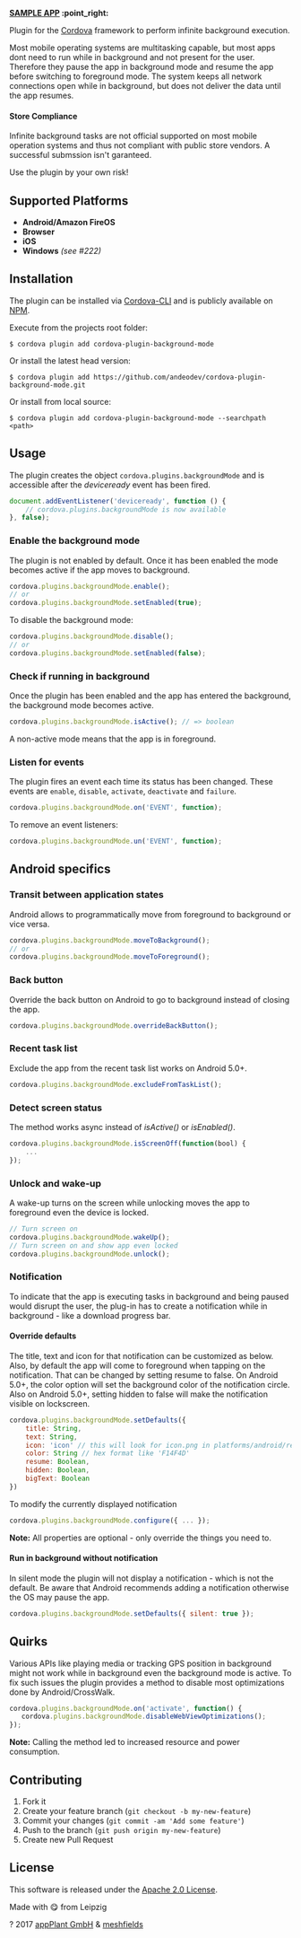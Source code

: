 
<p align="left">
    <b><a href="https://github.com/katzer/cordova-plugin-background-mode/tree/example">SAMPLE APP</a> :point_right:</b>
</p>

Plugin for the [Cordova][cordova] framework to perform infinite background execution.

Most mobile operating systems are multitasking capable, but most apps dont need to run while in background and not present for the user. Therefore they pause the app in background mode and resume the app before switching to foreground mode.
The system keeps all network connections open while in background, but does not deliver the data until the app resumes.

#### Store Compliance
Infinite background tasks are not official supported on most mobile operation systems and thus not compliant with public store vendors. A successful submssion isn't garanteed.

Use the plugin by your own risk!


## Supported Platforms
- __Android/Amazon FireOS__
- __Browser__
- __iOS__
- __Windows__ _(see #222)_


## Installation
The plugin can be installed via [Cordova-CLI][CLI] and is publicly available on [NPM][npm].

Execute from the projects root folder:

    $ cordova plugin add cordova-plugin-background-mode

Or install the latest head version:

    $ cordova plugin add https://github.com/andeodev/cordova-plugin-background-mode.git

Or install from local source:

    $ cordova plugin add cordova-plugin-background-mode --searchpath <path>


## Usage
The plugin creates the object `cordova.plugins.backgroundMode` and is accessible after the *deviceready* event has been fired.

```js
document.addEventListener('deviceready', function () {
    // cordova.plugins.backgroundMode is now available
}, false);
```

### Enable the background mode
The plugin is not enabled by default. Once it has been enabled the mode becomes active if the app moves to background.

```js
cordova.plugins.backgroundMode.enable();
// or
cordova.plugins.backgroundMode.setEnabled(true);
```

To disable the background mode:
```js
cordova.plugins.backgroundMode.disable();
// or
cordova.plugins.backgroundMode.setEnabled(false);
```

### Check if running in background
Once the plugin has been enabled and the app has entered the background, the background mode becomes active.

```js
cordova.plugins.backgroundMode.isActive(); // => boolean
```

A non-active mode means that the app is in foreground.

### Listen for events
The plugin fires an event each time its status has been changed. These events are `enable`, `disable`, `activate`, `deactivate` and `failure`.

```js
cordova.plugins.backgroundMode.on('EVENT', function);
```

To remove an event listeners:
```js
cordova.plugins.backgroundMode.un('EVENT', function);
```


## Android specifics

### Transit between application states
Android allows to programmatically move from foreground to background or vice versa.

```js
cordova.plugins.backgroundMode.moveToBackground();
// or
cordova.plugins.backgroundMode.moveToForeground();
```

### Back button
Override the back button on Android to go to background instead of closing the app.

```js
cordova.plugins.backgroundMode.overrideBackButton();
```

### Recent task list
Exclude the app from the recent task list works on Android 5.0+.

```js
cordova.plugins.backgroundMode.excludeFromTaskList();
```

### Detect screen status
The method works async instead of _isActive()_ or _isEnabled()_.

```js
cordova.plugins.backgroundMode.isScreenOff(function(bool) {
    ...
});
```

### Unlock and wake-up
A wake-up turns on the screen while unlocking moves the app to foreground even the device is locked.

```js
// Turn screen on
cordova.plugins.backgroundMode.wakeUp();
// Turn screen on and show app even locked
cordova.plugins.backgroundMode.unlock();
```

### Notification
To indicate that the app is executing tasks in background and being paused would disrupt the user, the plug-in has to create a notification while in background - like a download progress bar.

#### Override defaults
The title, text and icon for that notification can be customized as below. Also, by default the app will come to foreground when tapping on the notification. That can be changed by setting resume to false. On Android 5.0+, the color option will set the background color of the notification circle. Also on Android 5.0+, setting hidden to false will make the notification visible on lockscreen.

```js
cordova.plugins.backgroundMode.setDefaults({
    title: String,
    text: String,
    icon: 'icon' // this will look for icon.png in platforms/android/res/drawable|mipmap
    color: String // hex format like 'F14F4D'
    resume: Boolean,
    hidden: Boolean,
    bigText: Boolean
})
```

To modify the currently displayed notification
```js
cordova.plugins.backgroundMode.configure({ ... });
```

__Note:__ All properties are optional - only override the things you need to.

#### Run in background without notification
In silent mode the plugin will not display a notification - which is not the default. Be aware that Android recommends adding a notification otherwise the OS may pause the app.

```js
cordova.plugins.backgroundMode.setDefaults({ silent: true });
```


## Quirks

Various APIs like playing media or tracking GPS position in background might not work while in background even the background mode is active. To fix such issues the plugin provides a method to disable most optimizations done by Android/CrossWalk.

```js
cordova.plugins.backgroundMode.on('activate', function() {
   cordova.plugins.backgroundMode.disableWebViewOptimizations(); 
});
```

__Note:__ Calling the method led to increased resource and power consumption.


## Contributing

1. Fork it
2. Create your feature branch (`git checkout -b my-new-feature`)
3. Commit your changes (`git commit -am 'Add some feature'`)
4. Push to the branch (`git push origin my-new-feature`)
5. Create new Pull Request


## License

This software is released under the [Apache 2.0 License][apache2_license].

Made with :yum: from Leipzig

? 2017 [appPlant GmbH][appplant] & [meshfields][meshfields]


[cordova]: https://cordova.apache.org
[CLI]: http://cordova.apache.org/docs/en/edge/guide_cli_index.md.html#The%20Command-line%20Interface
[NPM]: ???
[changelog]: CHANGELOG.md
[apache2_license]: http://opensource.org/licenses/Apache-2.0
[appplant]: http://appplant.de
[meshfields]: http://meshfields.de